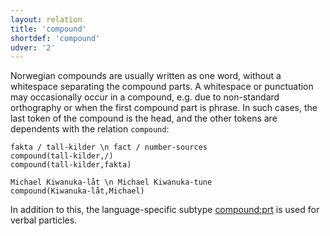 ```yaml
---
layout: relation
title: 'compound'
shortdef: 'compound'
udver: '2'
---
```


Norwegian compounds are usually written as one word, without a whitespace separating the compound parts. A whitespace or punctuation may occasionally occur in a compound, e.g. due to non-standard orthography or when the first compound part is phrase. In such cases, the last token of the compound is the head, and the other tokens are dependents with the relation `compound`:
~~~ sdparse
fakta / tall-kilder \n fact / number-sources
compound(tall-kilder,/)
compound(tall-kilder,fakta)
~~~

~~~ sdparse
Michael Kiwanuka-låt \n Michael Kiwanuka-tune
compound(Kiwanuka-låt,Michael)
~~~


In addition to this, the language-specific subtype [compound:prt](compound-prt) is used for verbal particles.

<!-- Interlanguage links updated Čt lis 12 09:43:18 CET 2020 -->
